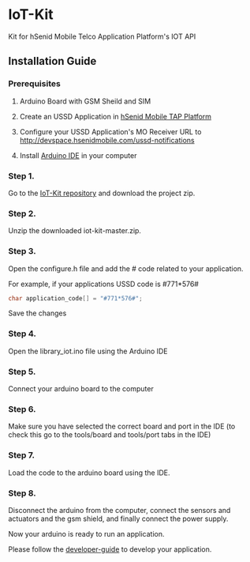 # IoT-Kit
Kit for hSenid Mobile Telco Application Platform's IOT API

## Installation Guide

### Prerequisites
1. Arduino Board with GSM Sheild and SIM

2. Create an USSD Application in [hSenid Mobile TAP Platform](http://devspace.hsenidmobile.com/wp-login.php?action=register)

3. Configure your USSD Application's MO Receiver URL to http://devspace.hsenidmobile.com/ussd-notifications

4. Install [Arduino IDE](http://www.arduino.cc/en/main/software) in your computer


### Step 1.
Go to the [IoT-Kit repository](https://github.com/hsenid-mobile/iot-kit) and download the project zip.

### Step 2.
Unzip the downloaded iot-kit-master.zip.

### Step 3. 
Open the configure.h file and add the # code related to your application.

For example, if your applications USSD code is #771*576#

```c
char application_code[] = "#771*576#";

```

Save the changes

### Step 4. 
Open the library_iot.ino file using the Arduino IDE

### Step 5.
Connect your arduino board to the computer

### Step 6.
Make sure you have selected the correct board and port in the IDE
(to check this go to the tools/board and tools/port tabs in the IDE)

### Step 7.
Load the code to the arduino board using the IDE.

### Step 8.
Disconnect the arduino from the computer, connect the sensors and actuators and the gsm shield, and finally connect the power supply.

Now your arduino is ready to run an application.

Please follow the [developer-guide](https://github.com/hsenid-mobile/iot-kit/developer-guide.md) to develop your application.

